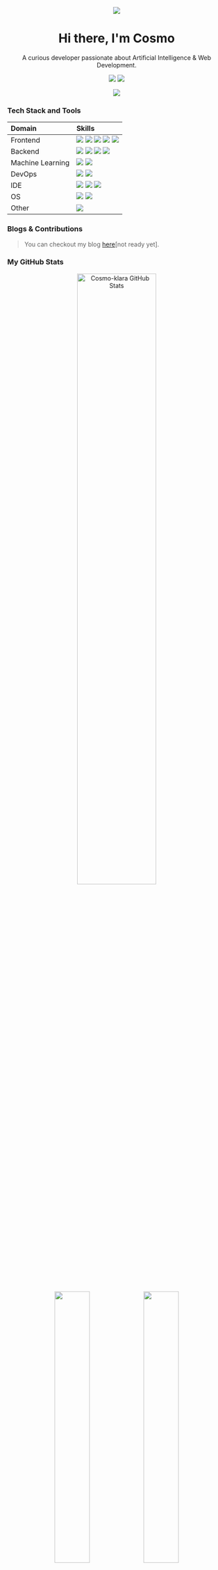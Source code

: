 <div align="center">

![][banner]

<h1 align="center">Hi there, I'm Cosmo</h1>

A curious developer passionate about Artificial Intelligence & Web Development.

[![][social-bilibili-shield]][social-bilibili-link] [![][social-email-shield]][social-email-link]

![][split]

</div>

### Tech Stack and Tools

| Domain           | Skills   |
| :--------------- | :------- |
| Frontend         | ![][frontend-vue] ![][frontend-react] ![][frontend-js] ![][frontend-css]  ![][frontend-ts] |
| Backend          | ![][backend-python] ![][backend-nodejs] ![][backend-cpp]  ![][backend-mysql] |
| Machine Learning | ![][ml-pytorch] ![][ml-r] |
| DevOps           | ![][ops-docker] ![][ops-github-action] |
| IDE              | ![][ide-trae] ![][ide-vscode] ![][ide-vim] |
| OS               | ![][os-windows] ![][os-linux] |
| Other            | ![][other-markdown] |


### Blogs & Contributions

> You can checkout my blog [here]()[not ready yet].

### My GitHub Stats

<div align="center">
  <img src="https://github-readme-stats.vercel.app/api?username=Cosmo-klara&show_icons=true&theme=radical&title_color=FFE652&text_color=71DFE7&hide_border=1&border_radius=8 " width="60%" alt="Cosmo-klara GitHub Stats">

  <br/>
  <img src="https://github-profile-summary-cards.vercel.app/api/cards/repos-per-language?username=zyh3699&theme=radical" width="40%" />
  <img src="https://github-profile-summary-cards.vercel.app/api/cards/most-commit-language?username=zyh3699&theme=radical" width="40%" />
  <br/>
  <img src="https://github-profile-summary-cards.vercel.app/api/cards/profile-details?username=Cosmo-klara&theme=radical" width="90%" />
</div>


<!-- SHIELD GROUP -->

[banner]: ./README.assets/banner.webp

[frontend-vue]: https://img.shields.io/badge/-Vue.js-4FC08D?style=flat-square&logoColor=white&logo=vuedotjs
[frontend-react]: https://img.shields.io/badge/-React-61DAFB?style=flat-square&logoColor=white&logo=react
[frontend-js]: https://img.shields.io/badge/-JavaScript-F7DF1E?style=flat-square&logoColor=white&logo=javascript
[frontend-css]: https://img.shields.io/badge/-CSS3-1572B6?style=flat-square&logoColor=white&logo=css
[frontend-ts]: https://img.shields.io/badge/-TypeScript-3178C6?style=flat-square&logoColor=white&logo=typescript

[backend-python]: https://img.shields.io/badge/-Python-3776AB?style=flat-square&logoColor=white&logo=python
[backend-nodejs]: https://img.shields.io/badge/-Node.js-3776AB?style=flat-square&logoColor=white&logo=nodedotjs
[backend-cpp]: https://img.shields.io/badge/-C%2B%2B-00599C?style=flat-square&logoColor=white&logo=cplusplus
[backend-mysql]: https://img.shields.io/badge/-MySQL-4479A1?style=flat-square&logoColor=white&logo=mysql

[ml-pytorch]: https://img.shields.io/badge/-PyTorch-EE4C2C?style=flat-square&logoColor=white&logo=pytorch
[ml-r]: https://img.shields.io/badge/-R-276DC3?style=flat-square&logoColor=white&logo=r

[ops-docker]: https://img.shields.io/badge/-Docker-2496ED?style=flat-square&logoColor=white&logo=docker
[ops-github-action]: https://img.shields.io/badge/-GitHub_Actions-2088FF?style=flat-square&logoColor=white&logo=githubactions

[ide-trae]: https://img.shields.io/badge/-Trae-6366F1?style=flat-square&logoColor=white&logo=trae
[ide-vscode]: https://img.shields.io/badge/-VS_Code-007ACC?style=flat-square&logoColor=white&logo=visualstudiocode
[ide-vim]: https://img.shields.io/badge/-Vim-019733?style=flat-square&logoColor=white&logo=vim

[os-windows]: https://img.shields.io/badge/-Windows-0078D6?style=flat-square&logoColor=white&logo=windows
[os-linux]: https://img.shields.io/badge/-Linux-FCC624?style=flat-square&logoColor=white&logo=linux

[other-markdown]: https://img.shields.io/badge/-Markdown-000000?style=flat-square&logoColor=white&logo=markdown

[split]: https://raw.githubusercontent.com/andreasbm/readme/master/assets/lines/rainbow.png

[social-bilibili-link]: https://space.bilibili.com/505743239
[social-bilibili-shield]: https://img.shields.io/badge/-Bilibili-FB7299?style=flat-square&logoColor=white&logo=bilibili

[social-email-link]: wincomso9@gmail.com
[social-email-shield]: https://img.shields.io/badge/-Email-EA4335?style=flat-square&logoColor=white&logo=gmail

